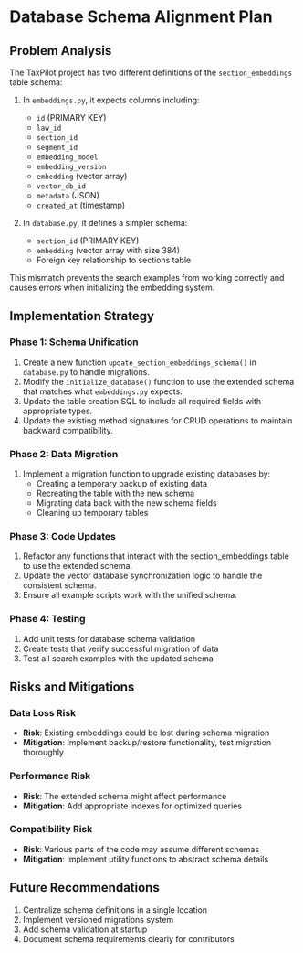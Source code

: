 # Database Schema Alignment Plan

## Problem Analysis

The TaxPilot project has two different definitions of the `section_embeddings` table schema:

1. In `embeddings.py`, it expects columns including:
   - `id` (PRIMARY KEY)
   - `law_id` 
   - `section_id`
   - `segment_id`
   - `embedding_model`
   - `embedding_version`
   - `embedding` (vector array)
   - `vector_db_id`
   - `metadata` (JSON)
   - `created_at` (timestamp)

2. In `database.py`, it defines a simpler schema:
   - `section_id` (PRIMARY KEY)
   - `embedding` (vector array with size 384)
   - Foreign key relationship to sections table

This mismatch prevents the search examples from working correctly and causes errors when initializing the embedding system.

## Implementation Strategy

### Phase 1: Schema Unification

1. Create a new function `update_section_embeddings_schema()` in `database.py` to handle migrations.
2. Modify the `initialize_database()` function to use the extended schema that matches what `embeddings.py` expects.
3. Update the table creation SQL to include all required fields with appropriate types.
4. Update the existing method signatures for CRUD operations to maintain backward compatibility.

### Phase 2: Data Migration

1. Implement a migration function to upgrade existing databases by:
   - Creating a temporary backup of existing data
   - Recreating the table with the new schema
   - Migrating data back with the new schema fields
   - Cleaning up temporary tables

### Phase 3: Code Updates

1. Refactor any functions that interact with the section_embeddings table to use the extended schema.
2. Update the vector database synchronization logic to handle the consistent schema.
3. Ensure all example scripts work with the unified schema.

### Phase 4: Testing

1. Add unit tests for database schema validation
2. Create tests that verify successful migration of data
3. Test all search examples with the updated schema

## Risks and Mitigations

### Data Loss Risk
- **Risk**: Existing embeddings could be lost during schema migration
- **Mitigation**: Implement backup/restore functionality, test migration thoroughly

### Performance Risk
- **Risk**: The extended schema might affect performance
- **Mitigation**: Add appropriate indexes for optimized queries

### Compatibility Risk
- **Risk**: Various parts of the code may assume different schemas
- **Mitigation**: Implement utility functions to abstract schema details

## Future Recommendations

1. Centralize schema definitions in a single location
2. Implement versioned migrations system
3. Add schema validation at startup
4. Document schema requirements clearly for contributors